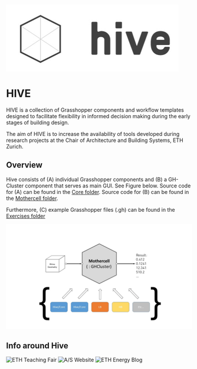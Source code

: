 ![Hive Architecture](https://github.com/architecture-building-systems/hive/blob/master/repository_files/Hive_Logo_medium.jpg)

# HIVE

HIVE is a collection of Grasshopper components and workflow templates designed to facilitate flexibility in informed decision making during the early stages of building design.

The aim of HIVE is to increase the availability of tools developed during research projects at the Chair of Architecture and Building Systems, ETH Zurich.  

## Overview

Hive consists of (A) individual Grasshopper components and (B) a GH-Cluster component that serves as main GUI. See Figure below. Source code for (A) can be found in the [Core folder](https://github.com/architecture-building-systems/hive/src/Hive.Core). Source code for (B) can be found in the [Mothercell folder](https://github.com/architecture-building-systems/hive/src/Hive.IO).

Furthermore, (C) example Grasshopper files (.gh) can be found in the [Exercises folder](https://github.com/architecture-building-systems/hive/tree/master/GrasshopperExamples)

![Hive Architecture](https://github.com/architecture-building-systems/hive/blob/master/repository_files/00_Hive_Architecture.jpg)

## Info around Hive

![ETH Teaching Fair](https://learning-teaching-fair.ethz.ch/project/energy-and-climate-systems-iii/)
![A/S Website](https://systems.arch.ethz.ch/demonstrators/hive)
![ETH Energy Blog](https://blogs.ethz.ch/energy/smart-grids/)
